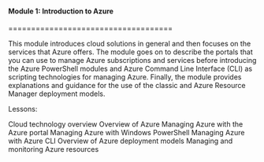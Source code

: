 #### Module 1: Introduction to Azure
====================================

This module introduces cloud solutions in general and then focuses on the services that Azure offers. The module goes on to describe the portals that you can use to manage Azure subscriptions and services before introducing the Azure PowerShell modules and Azure Command Line Interface (CLI) as scripting technologies for managing Azure. Finally, the module provides explanations and guidance for the use of the classic and Azure Resource Manager deployment models.

Lessons:

Cloud technology overview
Overview of Azure 
Managing Azure with the Azure portal 
Managing Azure with Windows PowerShell 
Managing Azure with Azure CLI
Overview of Azure deployment models 
Managing and monitoring Azure resources 

